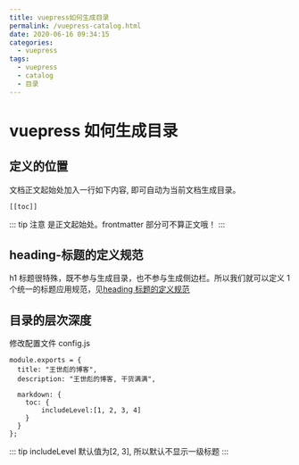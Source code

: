 ```yaml
---
title: vuepress如何生成目录
permalink: /vuepress-catalog.html
date: 2020-06-16 09:34:15
categories:
  - vuepress
tags:
  - vuepress
  - catalog
  - 目录
---
```


# vuepress 如何生成目录

## 定义的位置

文档正文起始处加入一行如下内容, 即可自动为当前文档生成目录。

```
[[toc]]
```

::: tip 注意
是正文起始处。frontmatter 部分可不算正文哦！
:::

## heading-标题的定义规范

h1 标题很特殊，既不参与生成目录，也不参与生成侧边栏。所以我们就可以定义 1 个统一的标题应用规范，见[heading 标题的定义规范](/vuepress-sidebar.html#heading-标题的定义规范)

## 目录的层次深度

修改配置文件 config.js

```
module.exports = {
  title: "王世彪的博客",
  description: "王世彪的博客, 干货满满",

  markdown: {
    toc: {
        includeLevel:[1, 2, 3, 4]
    }
  }
};
```

::: tip
includeLevel 默认值为[2, 3], 所以默认不显示一级标题
:::
